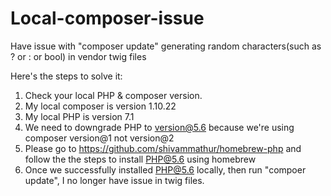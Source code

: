 # Local-composer-issue
Have issue with "composer update" generating random characters(such as ? or : or bool) in vendor twig files

Here's the steps to solve it:
1. Check your local PHP & composer version. 
2. My local composer is version 1.10.22
3. My local PHP is version 7.1
4. We need to downgrade PHP to version@5.6 because we're using composer version@1 not version@2
5. Please go to https://github.com/shivammathur/homebrew-php and follow the the steps to install PHP@5.6 using homebrew
6. Once we successfully installed PHP@5.6 locally, then run "compoer update", I no longer have issue in twig files.

